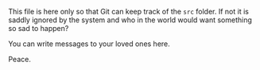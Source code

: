 This file is here only so that Git can keep track of the `src` folder. If not
it is saddly ignored by the system and who in the world would want something so
sad to happen?

You can write messages to your loved ones here.

Peace.

